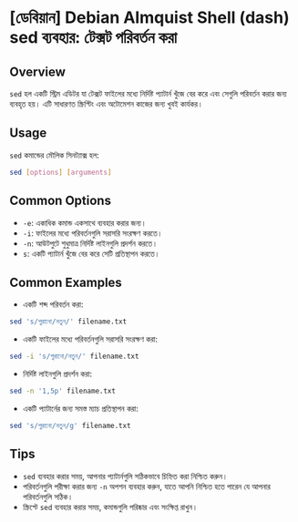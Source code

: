 # [ডেবিয়ান] Debian Almquist Shell (dash) sed ব্যবহার: টেক্সট পরিবর্তন করা

## Overview
`sed` হল একটি স্ট্রিম এডিটর যা টেক্সট ফাইলের মধ্যে নির্দিষ্ট প্যাটার্ন খুঁজে বের করে এবং সেগুলি পরিবর্তন করার জন্য ব্যবহৃত হয়। এটি সাধারণত স্ক্রিপ্টিং এবং অটোমেশন কাজের জন্য খুবই কার্যকর।

## Usage
`sed` কমান্ডের মৌলিক সিনট্যাক্স হল:

```bash
sed [options] [arguments]
```

## Common Options
- `-e`: একাধিক কমান্ড একসাথে ব্যবহার করার জন্য।
- `-i`: ফাইলের মধ্যে পরিবর্তনগুলি সরাসরি সংরক্ষণ করতে।
- `-n`: আউটপুটে শুধুমাত্র নির্দিষ্ট লাইনগুলি প্রদর্শন করতে।
- `s`: একটি প্যাটার্ন খুঁজে বের করে সেটি প্রতিস্থাপন করতে।

## Common Examples
- একটি শব্দ পরিবর্তন করা:

```bash
sed 's/পুরানো/নতুন/' filename.txt
```

- একটি ফাইলের মধ্যে পরিবর্তনগুলি সরাসরি সংরক্ষণ করা:

```bash
sed -i 's/পুরানো/নতুন/' filename.txt
```

- নির্দিষ্ট লাইনগুলি প্রদর্শন করা:

```bash
sed -n '1,5p' filename.txt
```

- একটি প্যাটার্নের জন্য সমস্ত ম্যাচ প্রতিস্থাপন করা:

```bash
sed 's/পুরানো/নতুন/g' filename.txt
```

## Tips
- `sed` ব্যবহার করার সময়, আপনার প্যাটার্নগুলি সঠিকভাবে চিহ্নিত করা নিশ্চিত করুন।
- পরিবর্তনগুলি পরীক্ষা করার জন্য `-n` অপশন ব্যবহার করুন, যাতে আপনি নিশ্চিত হতে পারেন যে আপনার পরিবর্তনগুলি সঠিক।
- স্ক্রিপ্টে `sed` ব্যবহার করার সময়, কমান্ডগুলি পরিষ্কার এবং সংক্ষিপ্ত রাখুন।